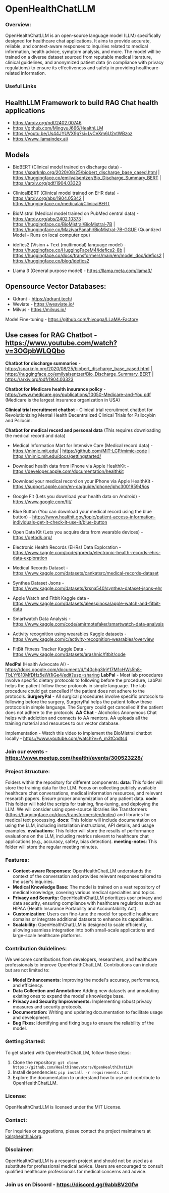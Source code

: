 # OpenHealthChatLLM

### Overview:
OpenHealthChatLLM is an open-source language model (LLM) specifically designed for healthcare chat applications. It aims to provide accurate, reliable, and context-aware responses to inquiries related to medical information, health advice, symptom analysis, and more. The model will be trained on a diverse dataset sourced from reputable medical literature, clinical guidelines, and anonymized patient data (in compliance with privacy regulations) to ensure its effectiveness and safety in providing healthcare-related information.

### Useful Links

## HealthLLM Framework to build RAG Chat health applications

  -  https://arxiv.org/pdf/2402.00746
  -  https://github.com/MingyuJ666/HealthLLM
  -  https://youtu.be/Us44JYUVX9g?si=LvCeXm6U2vtWBzoz
  -  https://www.llamaindex.ai/

## Models

  -  BioBERT (Clinical model trained on discharge data) - https://sparknlp.org/2020/08/25/biobert_discharge_base_cased.html | https://huggingface.co/emilyalsentzer/Bio_Discharge_Summary_BERT | https://arxiv.org/pdf/1904.03323
  
  -  ClinicalBERT (Clinical model trained on EHR data) - https://arxiv.org/abs/1904.05342 | https://huggingface.co/medicalai/ClinicalBERT

  -  BioMistral (Medical model trained on PubMed central data) - https://arxiv.org/abs/2402.10373 | https://huggingface.co/BioMistral/BioMistral-7B | https://huggingface.co/MaziyarPanahi/BioMistral-7B-GGUF (Quantized Model - Runs on local computer cpu)

  -  idefics2 (Vision + Text (multimodal) language model) - https://huggingface.co/HuggingFaceM4/idefics2-8b | https://huggingface.co/docs/transformers/main/en/model_doc/idefics2 | https://huggingface.co/blog/idefics2

  -  Llama 3 (General purpose model) - https://llama.meta.com/llama3/

## Opensource Vector Databases:

  -  Qdrant - https://qdrant.tech/
  -  Weviate - https://weaviate.io/
  -  Milvus - https://milvus.io/

Model Fine-tuning - https://github.com/hiyouga/LLaMA-Factory

## Use cases for RAG Chatbot - https://www.youtube.com/watch?v=3OGpbWLQQbo

**Chatbot for discharge summaries** - https://sparknlp.org/2020/08/25/biobert_discharge_base_cased.html | https://huggingface.co/emilyalsentzer/Bio_Discharge_Summary_BERT | https://arxiv.org/pdf/1904.03323

**Chatbot for Medicare health insurance policy** - https://www.medicare.gov/publications/10050-Medicare-and-You.pdf (Medicare is the largest insurance organization in USA)

**Clinical trial recruitment chatbot** - Clinical trial recruitment chatbot for Revolutionizing Mental Health Decentralized Clinical Trials for Psilocybin and Psilocin.

**Chatbot for medical record and personal data** (This requires downloading the medical record and data)

  -  Medical Information Mart for Intensive Care (Medical record data) - https://mimic.mit.edu/ | https://github.com/MIT-LCP/mimic-code | 
     https://mimic.mit.edu/docs/gettingstarted/
  -  Download health data from iPhone via Apple HealthKit - https://developer.apple.com/documentation/healthkit

  -  Download your medical record on your iPhone via Apple HealthKit - https://support.apple.com/en-ca/guide/iphone/iphc30019594/ios

  -  Google Fit (Lets you download your health data on Android) - https://www.google.com/fit/

  -  Blue Button (You can download your medical record using the blue button) - https://www.healthit.gov/topic/patient-access-information-individuals-get-it-check-it-use-it/blue-button

  -  Open Data Kit (Lets you acquire data from wearable devices) - https://getodk.org/

  -  Electronic Health Records (EHRs) Data Exploration - https://www.kaggle.com/code/gpreda/electronic-health-records-ehrs-data-exploration

  -  Medical Records Dataset - https://www.kaggle.com/datasets/cankatsrc/medical-records-dataset

  -  Synthea Dataset Jsons - https://www.kaggle.com/datasets/krsna540/synthea-dataset-jsons-ehr

  -  Apple Watch and Fitbit Kaggle data - https://www.kaggle.com/datasets/aleespinosa/apple-watch-and-fitbit-data

  -  Smartwatch Data Analysis - https://www.kaggle.com/code/amirmotefaker/smartwatch-data-analysis

  -  Activity recognition using wearables Kaggle datasets - https://www.kaggle.com/c/activity-recognition-wearables/overview

  -  FitBit Fitness Tracker Kaggle Data - https://www.kaggle.com/datasets/arashnic/fitbit/code


**MedPal** (Health Advocate AI) - https://docs.google.com/document/d/140chg3InY17M1cHWs5h8-TbLYf810MfDHz5eWt1iGe4/edit?usp=sharing
**LabPal** - Most lab procedures involve specific dietary protocols to following before the procedure, LabPal helps the patient follow these protocols in simple language. The lab procedure could get cancelled if the patient does not adhere to the protocols.
**SurgeryPal** - All surgical procedures involve specific protocols to following before the surgery, SurgeryPal helps the patient follow these protocols in simple language. The Surgery could get cancelled if the patient does not adhere to the protocols.
**AA Chat** - Alcoholics Anonymous Chat helps with addiction and connects to AA mentors. AA uploads all the training material and resources to our vector database.

Implementation - Watch this video to implement the BioMistral chatbot locally - https://www.youtube.com/watch?v=A_m3tCqdts4

### Join our events - https://www.meetup.com/healthi/events/300523228/

### Project Structure:

Folders within the repository for different components:
**data**: This folder will store the training data for the LLM.
Focus on collecting publicly available healthcare chat conversations, medical information resources, and relevant research papers.
Ensure proper anonymization of any patient data.
**code**: This folder will hold the scripts for training, fine-tuning, and deploying the LLM.
We will consider using open-source libraries like Transformers (https://huggingface.co/docs/transformers/en/index) and libraries for medical text processing.
**docs**: This folder will include documentation on using the LLM, including installation instructions, API details, and usage examples.
**evaluations**: This folder will store the results of performance evaluations on the LLM, including metrics relevant to healthcare chat applications (e.g., accuracy, safety, bias detection).
**meeting-notes**: This folder will store the regular meeting minutes.

### Features:
- **Context-aware Responses:** OpenHealthChatLLM understands the context of the conversation and provides relevant responses tailored to the user's inquiries.
- **Medical Knowledge Base:** The model is trained on a vast repository of medical knowledge, covering various medical specialties and topics.
- **Privacy and Security:** OpenHealthChatLLM prioritizes user privacy and data security, ensuring compliance with healthcare regulations such as HIPAA (Health Insurance Portability and Accountability Act).
- **Customization:** Users can fine-tune the model for specific healthcare domains or integrate additional datasets to enhance its capabilities.
- **Scalability:** OpenHealthChatLLM is designed to scale efficiently, allowing seamless integration into both small-scale applications and large-scale healthcare platforms.

### Contribution Guidelines:
We welcome contributions from developers, researchers, and healthcare professionals to improve OpenHealthChatLLM. Contributions can include but are not limited to:
- **Model Enhancements:** Improving the model's accuracy, performance, and efficiency.
- **Data Collection and Annotation:** Adding new datasets and annotating existing ones to expand the model's knowledge base.
- **Privacy and Security Improvements:** Implementing robust privacy measures and security protocols.
- **Documentation:** Writing and updating documentation to facilitate usage and development.
- **Bug Fixes:** Identifying and fixing bugs to ensure the reliability of the model.

### Getting Started:
To get started with OpenHealthChatLLM, follow these steps:
1. Clone the repository: `git clone https://github.com/HealthInnovators/OpenHealthChatLLM`
2. Install dependencies: `pip install -r requirements.txt`
3. Explore the documentation to understand how to use and contribute to OpenHealthChatLLM.

### License:
OpenHealthChatLLM is licensed under the MIT License.

### Contact:
For inquiries or suggestions, please contact the project maintainers at [kal@healthiai.org](mailto:kal@healthiai.org).

### Disclaimer:
OpenHealthChatLLM is a research project and should not be used as a substitute for professional medical advice. Users are encouraged to consult qualified healthcare professionals for medical concerns and advice.

### Join us on Discord - https://discord.gg/9abbBV2Gfw
